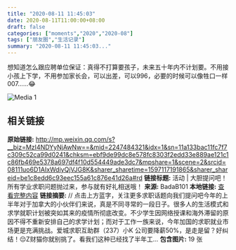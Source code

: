 ```yaml
---
title: "2020-08-11 11:45:03"
date: 2020-08-11T11:00:00+08:00
draft: false
categories: ["moments","2020","2020-08"]
tags: ["朋友圈","生活记录"]
summary: "2020-08-11 11:45:03..."
---
```


想知道怎么跟应聘单位保证：真得不打算要孩子，未来五十年内不计划要。不用接小孩上下学，不用参加家长会，可以出差，可以996，必要的时候可以像牲口一样007……😂

![Media 1](/Moments/photos/2020-08-11/202008111145030.jpg)

## 相关链接

**原始链接:** http://mp.weixin.qq.com/s?__biz=MzI4NDYyNjAwNw==&mid=2247484321&idx=1&sn=11a133bac11fc7f7c309c52ca99d0241&chksm=ebf9de99dc8e578fc8303f2edd33e889ae121c1c86fb469e5378a697df4f10d554449ade3dc7&mpshare=1&scene=2&srcid=08111uo6D1AIxWdiyQjVJG8K&sharer_sharetime=1597117191865&sharer_shareid=be1c8edd6c93eec155a61c876e41d26a#rd
**链接标题:** 活动 | 大胆提问吧！所有学业求职问题抛过来，参与就有好礼相送哦！
**来源:** BadaB101
**本地链接:** [查看完整内容](/link_content/2020/08/2020-08-11-1/link_content/)
**链接摘要:** // 点击上方蓝字，关注更多求职话题向我们提问吧今年的上半年对于加拿大的小伙伴们来说，真是不同寻常的一段日子。很多人的生活模式和求学就职计划被突如其来的疫情所彻底改变。不少学生因网络授课和海外滞留的原因不得不重新安排自己的求学计划；而对于工作一族来说，今年加国的求职就业市场更是充满挑战。爱城求职互助群（237）小K 公司要降薪50%，是走是留？好纠结！😔Z财猫你就别挑了。看我们这种已经找了半年工...
**包含图片:** 19 张

